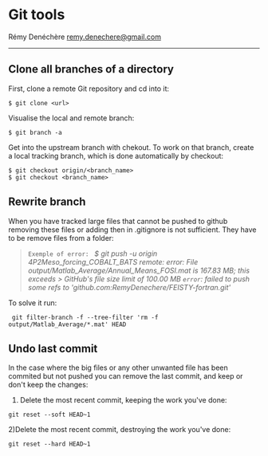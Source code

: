 # Git tools 
Rémy Denéchère 
remy.denechere@gmail.com

---

## Clone all branches of a directory 

First, clone a remote Git repository and cd into it:
```
$ git clone <url>
```

Visualise the local and remote branch: 
```
$ git branch -a
```

Get into the upstream branch with chekout. To work on that branch, create a local tracking branch, which is done automatically by checkout: 
```
$ git checkout origin/<branch_name>
$ git checkout <branch_name>  
```

## Rewrite branch
When you have tracked large files that cannot be pushed to github removing these files or adding then in .gitignore is not sufficient. They have to be remove files from a folder: 

> ``Exemple of error: ``
> *$ git push -u origin 4P2Meso_forcing_COBALT_BATS
> remote: error: File output/Matlab_Average/Annual_Means_FOSI.mat is 167.83 MB; this exceeds > GitHub's file size limit of 100.00 MB
> ``error``: failed to push some refs to 'github.com:RemyDenechere/FEISTY-fortran.git'*

To solve it run: 
```
 git filter-branch -f --tree-filter 'rm -f output/Matlab_Average/*.mat' HEAD
```

## Undo last commit 
In the case where the big files or any other unwanted file has been commited but not pushed you can remove the last commit, and keep or don't keep the changes:
1) Delete the most recent commit, keeping the work you've done:
```
git reset --soft HEAD~1
```

2)Delete the most recent commit, destroying the work you've done:
```
git reset --hard HEAD~1
```
